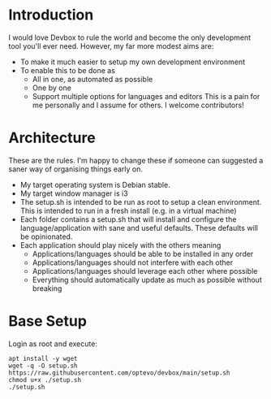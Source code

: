 # Introduction
I would love Devbox to rule the world and become the only development tool you'll ever need. However, my far more modest aims are:
- To make it much easier to setup my own development environment
- To enable this to be done as
  - All in one, as automated as possible
  - One by one
  - Support multiple options for languages and editors
This is a pain for me personally and I assume for others. I welcome contributors!

# Architecture
These are the rules. I'm happy to change these if someone can suggested a saner way of organising things early on.
- My target operating system is Debian stable.
- My target window manager is i3
- The setup.sh is intended to be run as root to setup a clean environment. This is intended to run in a fresh install (e.g. in a virtual machine)
- Each folder contains a setup.sh that will install and configure the language/application with sane and useful defaults. These defaults will be opinionated.
- Each application should play nicely with the others meaning
  - Applications/languages should be able to be installed in any order
  - Applications/languages should not interfere with each other
  - Applications/languages should leverage each other where possible
  - Everything should automatically update as much as possible without breaking

# Base Setup
Login as root and execute:

```
apt install -y wget
wget -q -O setup.sh https://raw.githubusercontent.com/optevo/devbox/main/setup.sh
chmod u+x ./setup.sh
./setup.sh

```
